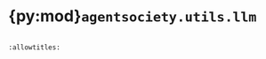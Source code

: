 # {py:mod}`agentsociety.utils.llm`

```{py:module} agentsociety.utils.llm
```

```{autodoc2-docstring} agentsociety.utils.llm
:allowtitles:
```
